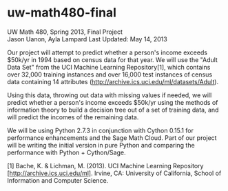 uw-math480-final
================

UW Math 480, Spring 2013, Final Project  
Jason Uanon, Ayla Lampard
Last Updated: May 14, 2013

Our project will attempt to predict whether a person's income exceeds $50k/yr in 1994 based on census data for that year. We will use the "Adult Data Set" from the UCI Machine Learning Repository[1], which contains over 32,000 training instances and over 16,000 test instances of census data containing 14 attributes (http://archive.ics.uci.edu/ml/datasets/Adult).

Using this data, throwing out data with missing values if needed, we will predict whether a person's income exceeds $50k/yr using the methods of information theory to build a decision tree out of a set of training data, and will predict the incomes of the remaining data.

We will be using Python 2.7.3 in conjunction with Cython 0.15.1 for performance enhancements and the Sage Math Cloud. Part of our project will be writing the initial version in pure Python and comparing the performance with Python + Cython/Sage.


[1] Bache, K. & Lichman, M. (2013). UCI Machine Learning Repository [http://archive.ics.uci.edu/ml]. Irvine, CA: University of California, School of Information and Computer Science.
